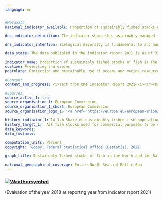 ```yaml
---
language: en    


#Metadata    
national_indicator_available: Proportion of sustainably fished stocks of fish in the North and the Baltic Sea    

dns_indicator_definition: The indicator shows the sustainably managed fish stocks (according to the Maximum Sustainable Yield [MSY] approach) as a proportion of the total of managed fish stocks in the North and the Baltic Sea.    

dns_indicator_intention: Biological diversity is fundamental to all human life. Only if the natural capital – for example, in the form of fish stocks in the North and the Baltic Sea – is protected and preserved it can also provide future generations with critical ecosystem services. The target of the indicator is to describe the extent to which the goal defined in the Regulation on the Common Fisheries Policy has been achieved. The goal states that all fish stocks used for economic purposes have to be sustainably managed in accordance with the MSY approach by 2020.    

data_state: The data published in the indicator report 2021 is as of 31.12.2020. The data shown on the DNS-Online-Platform is updated regularly, so that more current data may be available online than published in the indicator report 2021.    

indicator_name: Proportion of sustainably fished stocks of fish in the North and the Baltic Sea    
section: Protecting the oceans    
postulate: Protection and sustainable use of oceans and marine resources    

#Content    
content_and_progress: <i>Text from the Indicator Report 2021</i><br><br>Not all fish stocks are examined with reference to their sustainable management. Therefore, the number of fish stocks that are sustainably managed based on the MSY approach should always be viewed in relation to overall fish stocks. Although an expansion of the investigation to include as many stocks as possible is desirable, the high cost of these investigations means that the prospect of recording all stocks, even those that are economically less relevant and less fished, is unrealistic.<br><br><br><br>Based on current estimates, a total of 58 fish stocks in the North Sea and 20 stocks in the Baltic Sea are used for economic purposes. The number of stocks examined using the MSY approach is currently 8 in the Baltic Sea and 22 in the North Sea. This means that only a third of all managed stocks are fully analysed with respect to sustainable management. All other stocks for which the data available are not sufficient for analysis according to the MSY method are not included in this indicator.<br><br><br><br>A stock is considered to be “sustainably managed” if the actual amount of fish caught per year and the fish stock do not exceed the scientifically recommended amount based on the MSY approach, or if they comply with the requirements of a long-term management plan assessed as sustainable according to the MSY approach. In this context, a “fish stock“ is defined as an independently reproducing population of a specific species of fish. A specific species can therefore have multiple stocks and, depending on the stock, can also have different guideline values regarding the amount of fish caught. As a rule, each stock is assigned a guideline value according to its previous development.<br><br><br><br>The guideline values for the managed stocks are calculated by the International Council for the Exploration of the Sea (ICES).<br><br><br><br>The annual calculation of the amounts of fish caught sustainably according to the MSY approach is based on stochastic predictions, which use calculations of historical stock trends. Information about fish quantities landed is based on reported catches. Samples taken from this provide insights into the demographic parameters of the population, such as age and size. Other important sources of information on the state of fish stocks are scientific surveys conducted on research vessels that are independent of the fishing industry.<br><br><br><br>In 2016, the sustainably managed stocks of fish accounted for 56.7&nbsp;% of the total stocks examined in accordance with the MSY approach in the North Sea and the Baltic Sea. The relevant proportions were 59.1&nbsp;% in the North Sea and 50.0&nbsp;% in the Baltic Sea.<br><br><br><br>Regarding the development between 2011 and 2016, the overall progress was positive. In 2012 and 2014, however, the proportion of sustainably managed fish stocks was lower compared with the previous year. It is difficult to assess the indicator because it is influenced in addition to the development of the stocks, also by the selection of stocks to be considered. Thus, the basis of assessment can vary from year to year, which makes it difficult to compare the results of individual years. In addition, the recommended amounts of fish caught apply across countries and therefore can only be fulfilled indirectly by the efforts of a single country alone.    

#Sources    
source_active_1: true
source_organisation_1: European Commission
source_organisation_1_short: European Commission
source_organisation_logo_1: '<a href="https://europa.eu/european-union/about-eu/institutions-bodies/european-commission_en"><img src="https://g205sdgs.github.io/sdg-indicators/public/logosEn/europeancommission.png" alt=" European Commission" title="Click here to visit the homepage of the organization" style="border: transparent"/></a>'    

history_indicator_1: 14.1.b Share of sustainably fished fish populations in the North Sea and Baltic                    
history_target_1:  All fish stocks used for commercial purposes to be sustainably managed in accordance with the Maximum Sustainable Yield (MSY) approach by 2020    
data_keywords:    
data_footnote:     
    
computation_units: Percent    
copyright: '&copy; Federal Statistical Office (Destatis), 2021'    

graph_title: Sustainably fished stocks of fish in the North and the Baltic Sea as a proportion of all MSY examined stocks     

national_geographical_coverage: Entire North Sea and Baltic Sea    
---    
```

<div>
  <div class="my-header">
    <h3>
      <a href="https://sustainabledevelopment-deutschland.github.io/en/status/"><img src="https://g205sdgs.github.io/sdg-indicators/public/Wettersymbole/Wolke.png" title="The indicator is moving in the right direction but if the trend continues, the target value will be missed by more than 20&nbsp;% in the target year" alt="Weathersymbol" />
      </a>
    </h3>
  </div>
  <div class="my-header-note">
    <span> (Evaluation of the year 2018 as reporting year from indicator report 2021)</span>
  </div>
</div>
